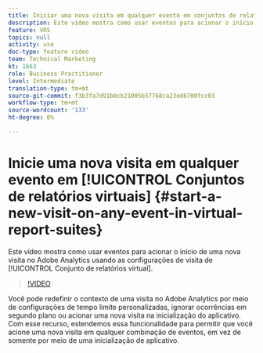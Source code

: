 ```yaml
---
title: Iniciar uma nova visita em qualquer evento em conjuntos de relatórios virtuais
description: Este vídeo mostra como usar eventos para acionar o início de uma nova visita no Adobe Analytics usando as configurações de visita de um Conjunto de relatórios virtual.
feature: VRS
topics: null
activity: use
doc-type: feature video
team: Technical Marketing
kt: 1663
role: Business Practitioner
level: Intermediate
translation-type: tm+mt
source-git-commit: f3b3fa7d91b0cb21005b57768ca23ed6700fcc03
workflow-type: tm+mt
source-wordcount: '133'
ht-degree: 0%

---
```



# Inicie uma nova visita em qualquer evento em [!UICONTROL Conjuntos de relatórios virtuais] {#start-a-new-visit-on-any-event-in-virtual-report-suites}

Este vídeo mostra como usar eventos para acionar o início de uma nova visita no Adobe Analytics usando as configurações de visita de [!UICONTROL Conjunto de relatórios virtual].

>[!VIDEO](https://video.tv.adobe.com/v/23129/?quality=12)

Você pode redefinir o contexto de uma visita no Adobe Analytics por meio de configurações de tempo limite personalizadas, ignorar ocorrências em segundo plano ou acionar uma nova visita na inicialização do aplicativo. Com esse recurso, estendemos essa funcionalidade para permitir que você acione uma nova visita em qualquer combinação de eventos, em vez de somente por meio de uma inicialização de aplicativo.
